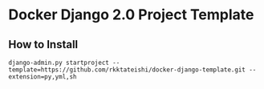 # Docker Django 2.0 Project Template

## How to Install
`django-admin.py startproject --template=https://github.com/rkktateishi/docker-django-template.git --extension=py,yml,sh`

